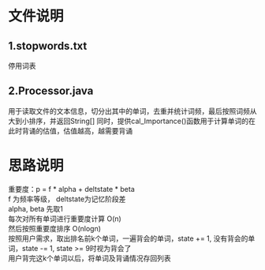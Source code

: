 # 文件说明
## 1.stopwords.txt

停用词表
## 2.Processor.java

用于读取文件的文本信息，切分出其中的单词，去重并统计词频，最后按照词频从大到小排序，并返回String[]
同时，提供cal_Importance()函数用于计算单词的在此时背诵的估值，估值越高，越需要背诵

# 思路说明
重要度：p = f * alpha + deltstate * beta  
f 为频率等级， deltstate为记忆阶段差  
alpha, beta 先取1  
每次对所有单词进行重要度计算 O(n)  
然后按照重要度排序 O(nlogn)  
按照用户需求，取出排名前k个单词，一遍背会的单词，state += 1, 没有背会的单词，state -= 1, state >= 9时视为背会了  
用户背完这k个单词以后，将单词及背诵情况存回列表  
